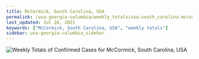 ```yaml
---
title: McCormick, South Carolina, USA
permalink: /usa-georgia-columbia/weekly_totals/usa-south_carolina-mccormick-weekly_totals.html
last_updated: Jul 28, 2021
keywords: ["McCormick, South Carolina, USA", "weekly totals"]
sidebar: usa-georgia-columbia_sidebar
---
```


![Weekly Totals of Confirmed Cases for McCormick, South Carolina, USA](/covid_tracker/images/graphs/usa-south_carolina-mccormick-weekly_totals_graph.png)
